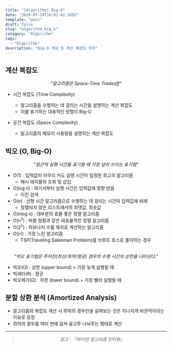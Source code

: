 ```yaml
---
title: "[Algorithm] Big-O"
date: "2020-07-24T18:01:42.169Z"
template: "post"
draft: false
slug: "algorithm_big_o"
category: "Algorithm"
tags:
  - "Algorithm"
description: "Big-O 개념 및 계산 복잡도 정리"
---
```


## 계산 복잡도

<center><i>"알고리즘은 Space-Time Tradeoff"</i></center>

- 시간 복잡도 (Time Complexity)

  - 알고리즘을 수행하는 데 걸리는 시간을 설명하는 계산 복잡도
  - 이를 표기하는 대표적인 방법이 Big-O

- 공간 복잡도 (Space Complexity)
  - 알고리즘의 메모리 사용량을 설명하는 계산 복잡도

## 빅오 (O, Big-O)

<center><i>"점근적 실행 시간을 표기할 때 가장 널리 쓰이는 표기법"</i></center>

- O(1) : 입력값이 아무리 커도 실행 시간이 일정한 최고의 알고리즘
  - 해시 테이블의 조회 및 삽입
- O(log n) : 여기서부터 실행 시간은 입력값에 영향 받음
  - 이진 검색
- O(n) : 선형 시간 알고리즘으로 수행하는 데 걸리는 시간이 입력값에 비례
  - 정렬되지 않은 리스트에서의 최댓값, 최솟값
- O(nlog n) : 대부분의 효율 좋은 정렬 알고리즘
- O(n<sup>2</sup>) : 버블 정렬과 같은 비효율적인 정렬 알고리즘
- O(2<sup>n</sup>) : 피보나치 수를 재귀로 계산하는 알고리즘
- O(n!) : 가장 느린 알고리즘
  - TSP(Traveling Salesman Problem)를 브루트 포스로 풀이하는 경우

<br>

<center><i>"빅오 표기법은 주어진(최선/최악/평균) 경우의 수행 시간의 상한을 나타낸다."</i></center>

- 빅오(O) : 상한 (upper bound) = 가장 늦게 실행될 때
- 빅세타(θ) : 평균
- 빅오메가(Ω) : 하한 (lower bound) = 가장 빨리 실행될 때

## 분할 상환 분석 (Amortized Analysis)

- 알고리즘의 복잡도 계산 시 최악의 경우만을 살펴보는 것은 지나치게 비관적이라는 이유로 등장
- 최악의 경우를 여러 번에 걸쳐 골고루 나눠주는 형태로 계산

<hr>

> <center><i>참고 : 「파이썬 알고리즘 인터뷰」</i></center>
